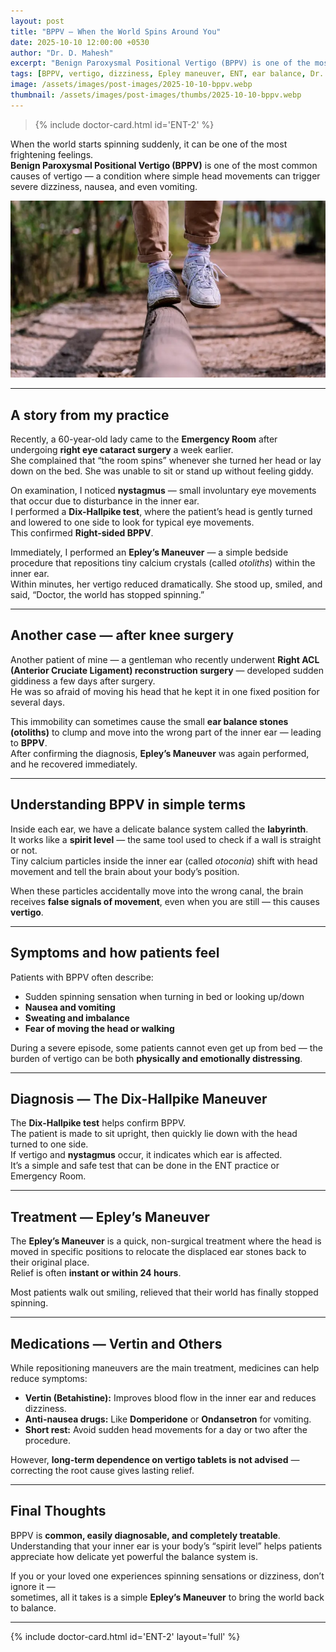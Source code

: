 ```yaml
---
layout: post
title: "BPPV — When the World Spins Around You"
date: 2025-10-10 12:00:00 +0530
author: "Dr. D. Mahesh"
excerpt: "Benign Paroxysmal Positional Vertigo (BPPV) is one of the most common and distressing causes of vertigo. Dr. D. Mahesh shares real patient experiences and explains the simple yet effective Epley’s maneuver for complete recovery."
tags: [BPPV, vertigo, dizziness, Epley maneuver, ENT, ear balance, Dr. D. Mahesh]
image: /assets/images/post-images/2025-10-10-bppv.webp
thumbnail: /assets/images/post-images/thumbs/2025-10-10-bppv.webp
---
```

> {% include doctor-card.html id='ENT-2' %}

When the world starts spinning suddenly, it can be one of the most frightening feelings.  
**Benign Paroxysmal Positional Vertigo (BPPV)** is one of the most common causes of vertigo — a condition where simple head movements can trigger severe dizziness, nausea, and even vomiting.

![Epley Maneuver — Treatment for BPPV Vertigo](/assets/images/post-images/2025-10-10-bppv.webp)

---

## A story from my practice

Recently, a 60-year-old lady came to the **Emergency Room** after undergoing **right eye cataract surgery** a week earlier.  
She complained that “the room spins” whenever she turned her head or lay down on the bed. She was unable to sit or stand up without feeling giddy.

On examination, I noticed **nystagmus** — small involuntary eye movements that occur due to disturbance in the inner ear.  
I performed a **Dix-Hallpike test**, where the patient’s head is gently turned and lowered to one side to look for typical eye movements.  
This confirmed **Right-sided BPPV**.

Immediately, I performed an **Epley’s Maneuver** — a simple bedside procedure that repositions tiny calcium crystals (called *otoliths*) within the inner ear.  
Within minutes, her vertigo reduced dramatically. She stood up, smiled, and said, “Doctor, the world has stopped spinning.”  

---

## Another case — after knee surgery

Another patient of mine — a gentleman who recently underwent **Right ACL (Anterior Cruciate Ligament) reconstruction surgery** — developed sudden giddiness a few days after surgery.  
He was so afraid of moving his head that he kept it in one fixed position for several days.  

This immobility can sometimes cause the small **ear balance stones (otoliths)** to clump and move into the wrong part of the inner ear — leading to **BPPV**.  
After confirming the diagnosis, **Epley’s Maneuver** was again performed, and he recovered immediately.

---

## Understanding BPPV in simple terms

Inside each ear, we have a delicate balance system called the **labyrinth**.  
It works like a **spirit level** — the same tool used to check if a wall is straight or not.  
Tiny calcium particles inside the inner ear (called *otoconia*) shift with head movement and tell the brain about your body’s position.  

When these particles accidentally move into the wrong canal, the brain receives **false signals of movement**, even when you are still — this causes **vertigo**.

---

## Symptoms and how patients feel

Patients with BPPV often describe:
- Sudden spinning sensation when turning in bed or looking up/down  
- **Nausea and vomiting**  
- **Sweating and imbalance**  
- **Fear of moving the head or walking**

During a severe episode, some patients cannot even get up from bed — the burden of vertigo can be both **physically and emotionally distressing**.

---

## Diagnosis — The Dix-Hallpike Maneuver

The **Dix-Hallpike test** helps confirm BPPV.  
The patient is made to sit upright, then quickly lie down with the head turned to one side.  
If vertigo and **nystagmus** occur, it indicates which ear is affected.  
It’s a simple and safe test that can be done in the ENT practice or Emergency Room.

---

## Treatment — Epley’s Maneuver

The **Epley’s Maneuver** is a quick, non-surgical treatment where the head is moved in specific positions to relocate the displaced ear stones back to their original place.  
Relief is often **instant or within 24 hours**.

Most patients walk out smiling, relieved that their world has finally stopped spinning.

---

## Medications — Vertin and Others

While repositioning maneuvers are the main treatment, medicines can help reduce symptoms:

- **Vertin (Betahistine):** Improves blood flow in the inner ear and reduces dizziness.  
- **Anti-nausea drugs:** Like **Domperidone** or **Ondansetron** for vomiting.  
- **Short rest:** Avoid sudden head movements for a day or two after the procedure.

However, **long-term dependence on vertigo tablets is not advised** — correcting the root cause gives lasting relief.

---

## Final Thoughts

BPPV is **common, easily diagnosable, and completely treatable**.  
Understanding that your inner ear is your body’s “spirit level” helps patients appreciate how delicate yet powerful the balance system is.

If you or your loved one experiences spinning sensations or dizziness, don’t ignore it —  
sometimes, all it takes is a simple **Epley’s Maneuver** to bring the world back to balance.

---

{% include doctor-card.html id='ENT-2' layout='full' %}

